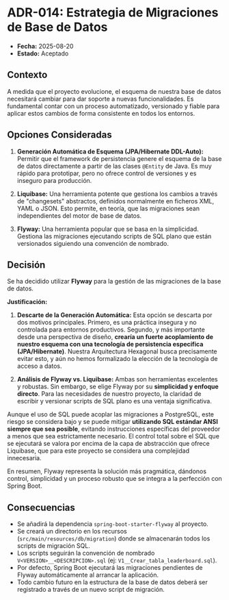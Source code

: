 # ADR-014: Estrategia de Migraciones de Base de Datos

- **Fecha:** 2025-08-20
- **Estado:** Aceptado

## Contexto

A medida que el proyecto evolucione, el esquema de nuestra base de datos necesitará cambiar para dar soporte a nuevas funcionalidades. Es fundamental contar con un proceso automatizado, versionado y fiable para aplicar estos cambios de forma consistente en todos los entornos.

## Opciones Consideradas

1.  **Generación Automática de Esquema (JPA/Hibernate DDL-Auto):** Permitir que el framework de persistencia genere el esquema de la base de datos directamente a partir de las clases `@Entity` de Java. Es muy rápido para prototipar, pero no ofrece control de versiones y es inseguro para producción.

2.  **Liquibase:** Una herramienta potente que gestiona los cambios a través de "changesets" abstractos, definidos normalmente en ficheros XML, YAML o JSON. Esto permite, en teoría, que las migraciones sean independientes del motor de base de datos.

3.  **Flyway:** Una herramienta popular que se basa en la simplicidad. Gestiona las migraciones ejecutando scripts de SQL plano que están versionados siguiendo una convención de nombrado.

## Decisión

Se ha decidido utilizar **Flyway** para la gestión de las migraciones de la base de datos.

**Justificación:**

1.  **Descarte de la Generación Automática:** Esta opción se descarta por dos motivos principales. Primero, es una práctica insegura y no controlada para entornos productivos. Segundo, y más importante desde una perspectiva de diseño, **crearía un fuerte acoplamiento de nuestro esquema con una tecnología de persistencia específica (JPA/Hibernate)**. Nuestra Arquitectura Hexagonal busca precisamente evitar esto, y aún no hemos formalizado la elección de la tecnología de acceso a datos.

2.  **Análisis de Flyway vs. Liquibase:** Ambas son herramientas excelentes y robustas. Sin embargo, se elige Flyway por su **simplicidad y enfoque directo**. Para las necesidades de nuestro proyecto, la claridad de escribir y versionar scripts de SQL plano es una ventaja significativa.

Aunque el uso de SQL puede acoplar las migraciones a PostgreSQL, este riesgo se considera bajo y se puede mitigar **utilizando SQL estándar ANSI siempre que sea posible**, evitando instrucciones específicas del proveedor a menos que sea estrictamente necesario. El control total sobre el SQL que se ejecutará se valora por encima de la capa de abstracción que ofrece Liquibase, que para este proyecto se considera una complejidad innecesaria.

En resumen, Flyway representa la solución más pragmática, dándonos control, simplicidad y un proceso robusto que se integra a la perfección con Spring Boot.

## Consecuencias

* Se añadirá la dependencia `spring-boot-starter-flyway` al proyecto.
* Se creará un directorio en los recursos (`src/main/resources/db/migration`) donde se almacenarán todos los scripts de migración SQL.
* Los scripts seguirán la convención de nombrado `V<VERSION>__<DESCRIPCION>.sql` (ej: `V1__Crear_tabla_leaderboard.sql`).
* Por defecto, Spring Boot ejecutará las migraciones pendientes de Flyway automáticamente al arrancar la aplicación.
* Todo cambio futuro en la estructura de la base de datos deberá ser registrado a través de un nuevo script de migración.